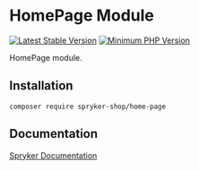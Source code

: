 # HomePage Module
[![Latest Stable Version](https://poser.pugx.org/spryker-shop/home-page/v/stable.svg)](https://packagist.org/packages/spryker-shop/home-page)
[![Minimum PHP Version](https://img.shields.io/badge/php-%3E%3D%208.0-8892BF.svg)](https://php.net/)

HomePage module.

## Installation

```
composer require spryker-shop/home-page
```

## Documentation

[Spryker Documentation](https://docs.spryker.com)
